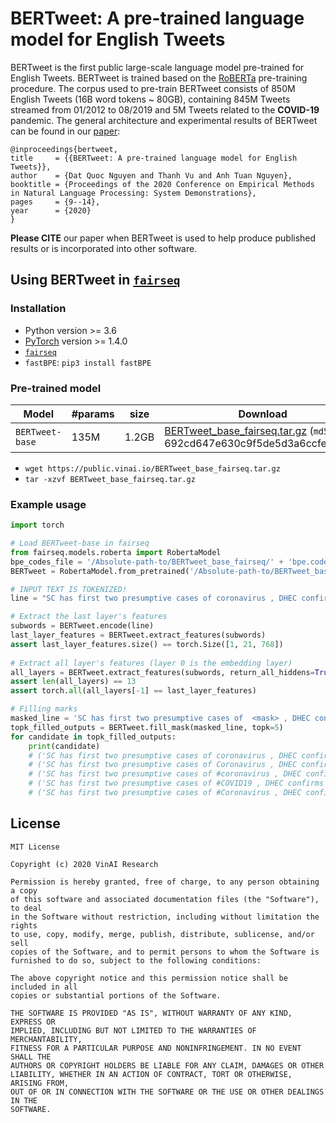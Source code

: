 # <a name="introduction"></a> BERTweet: A pre-trained language model for English Tweets 

BERTweet is the first public large-scale language model pre-trained for English Tweets. BERTweet is trained based on the [RoBERTa](https://github.com/pytorch/fairseq/blob/master/examples/roberta/README.md)  pre-training procedure. The corpus used to pre-train BERTweet consists of 850M English Tweets (16B word tokens ~ 80GB), containing 845M Tweets streamed from 01/2012 to 08/2019 and 5M Tweets related to the **COVID-19** pandemic. The general architecture and experimental results of BERTweet can be found in our [paper](https://aclanthology.org/2020.emnlp-demos.2/):

    @inproceedings{bertweet,
    title     = {{BERTweet: A pre-trained language model for English Tweets}},
    author    = {Dat Quoc Nguyen and Thanh Vu and Anh Tuan Nguyen},
    booktitle = {Proceedings of the 2020 Conference on Empirical Methods in Natural Language Processing: System Demonstrations},
    pages     = {9--14},
    year      = {2020}
    }

**Please CITE** our paper when BERTweet is used to help produce published results or is incorporated into other software.

## <a name="fairseq"></a> Using BERTweet in [`fairseq`](https://github.com/pytorch/fairseq) 

### <a name="install1"></a> Installation 

 -  Python version >= 3.6
 - [PyTorch](http://pytorch.org/) version >= 1.4.0
 - [`fairseq`](https://github.com/pytorch/fairseq)
 - `fastBPE`: `pip3 install fastBPE`

### <a name="models1"></a> Pre-trained model 

Model | #params | size | Download
---|---|---|---
`BERTweet-base` | 135M | 1.2GB | [BERTweet_base_fairseq.tar.gz](https://public.vinai.io/BERTweet_base_fairseq.tar.gz) (`md5sum` 692cd647e630c9f5de5d3a6ccfea6eb2)

 - `wget https://public.vinai.io/BERTweet_base_fairseq.tar.gz`
 - `tar -xzvf BERTweet_base_fairseq.tar.gz`

### <a name="usage1"></a> Example usage 

```python
import torch

# Load BERTweet-base in fairseq
from fairseq.models.roberta import RobertaModel
bpe_codes_file = '/Absolute-path-to/BERTweet_base_fairseq/' + 'bpe.codes'
BERTweet = RobertaModel.from_pretrained('/Absolute-path-to/BERTweet_base_fairseq', checkpoint_file='model.pt', bpe='fastbpe', bpe_codes=bpe_codes_file).eval()

# INPUT TEXT IS TOKENIZED!
line = "SC has first two presumptive cases of coronavirus , DHEC confirms HTTPURL via @USER :cry:"  

# Extract the last layer's features  
subwords = BERTweet.encode(line)  
last_layer_features = BERTweet.extract_features(subwords)  
assert last_layer_features.size() == torch.Size([1, 21, 768])  
  
# Extract all layer's features (layer 0 is the embedding layer)  
all_layers = BERTweet.extract_features(subwords, return_all_hiddens=True)  
assert len(all_layers) == 13  
assert torch.all(all_layers[-1] == last_layer_features)  

# Filling marks  
masked_line = 'SC has first two presumptive cases of  <mask> , DHEC confirms HTTPURL via @USER :cry:'  
topk_filled_outputs = BERTweet.fill_mask(masked_line, topk=5)  
for candidate in topk_filled_outputs:  
    print(candidate)
    # ('SC has first two presumptive cases of coronavirus , DHEC confirms HTTPURL via @USER :cry:', 0.8643638491630554, 'coronavirus')
    # ('SC has first two presumptive cases of Coronavirus , DHEC confirms HTTPURL via @USER :cry:', 0.04520644247531891, 'Coronavirus')
    # ('SC has first two presumptive cases of #coronavirus , DHEC confirms HTTPURL via @USER :cry:', 0.035870883613824844, '#coronavirus')
    # ('SC has first two presumptive cases of #COVID19 , DHEC confirms HTTPURL via @USER :cry:', 0.029708299785852432, '#COVID19')
    # ('SC has first two presumptive cases of #Coronavirus , DHEC confirms HTTPURL via @USER :cry:', 0.005226477049291134, '#Coronavirus')

```

## License
    
    MIT License

    Copyright (c) 2020 VinAI Research

    Permission is hereby granted, free of charge, to any person obtaining a copy
    of this software and associated documentation files (the "Software"), to deal
    in the Software without restriction, including without limitation the rights
    to use, copy, modify, merge, publish, distribute, sublicense, and/or sell
    copies of the Software, and to permit persons to whom the Software is
    furnished to do so, subject to the following conditions:

    The above copyright notice and this permission notice shall be included in all
    copies or substantial portions of the Software.

    THE SOFTWARE IS PROVIDED "AS IS", WITHOUT WARRANTY OF ANY KIND, EXPRESS OR
    IMPLIED, INCLUDING BUT NOT LIMITED TO THE WARRANTIES OF MERCHANTABILITY,
    FITNESS FOR A PARTICULAR PURPOSE AND NONINFRINGEMENT. IN NO EVENT SHALL THE
    AUTHORS OR COPYRIGHT HOLDERS BE LIABLE FOR ANY CLAIM, DAMAGES OR OTHER
    LIABILITY, WHETHER IN AN ACTION OF CONTRACT, TORT OR OTHERWISE, ARISING FROM,
    OUT OF OR IN CONNECTION WITH THE SOFTWARE OR THE USE OR OTHER DEALINGS IN THE
    SOFTWARE.


